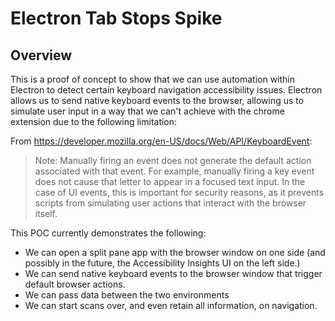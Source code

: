 # Electron Tab Stops Spike

## Overview

This is a proof of concept to show that we can use automation within Electron to detect certain keyboard navigation accessibility issues. Electron allows us to send native keyboard events to the browser, allowing us to simulate user input in a way that we can't achieve with the chrome extension due to the following limitation:

From https://developer.mozilla.org/en-US/docs/Web/API/KeyboardEvent:

> Note: Manually firing an event does not generate the default action associated with that event. For example, manually firing a key event does not cause that letter to appear in a focused text input. In the case of UI events, this is important for security reasons, as it prevents scripts from simulating user actions that interact with the browser itself.

This POC currently demonstrates the following:

-   We can open a split pane app with the browser window on one side (and possibly in the future, the Accessibility Insights UI on the left side.)
-   We can send native keyboard events to the browser window that trigger default browser actions.
-   We can pass data between the two environments
-   We can start scans over, and even retain all information, on navigation.
